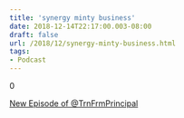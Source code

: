 ```yaml
---
title: 'synergy minty business'
date: 2018-12-14T22:17:00.003-08:00
draft: false
url: /2018/12/synergy-minty-business.html
tags: 
- Podcast
---
```


  

0

  

[New Episode of @TrnFrmPrincipal](http://traffic.libsyn.com/transformativeprincipal/synergy_minty_business.mp3?dest-id=172010)